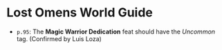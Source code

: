 # Lost Omens World Guide

* `p.95`: The **Magic Warrior Dedication** feat should have the *Uncommon* tag.
  (Confirmed by Luis Loza)